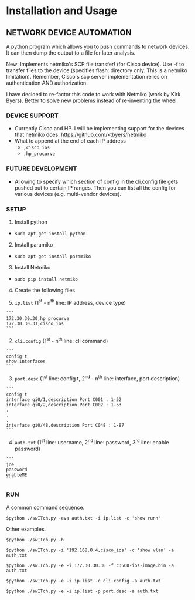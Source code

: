 # Installation and Usage 

## NETWORK DEVICE AUTOMATION

A python program which allows you to push commands to network devices. It can then dump the output to a file for later analysis.

New: Implements netmiko's SCP file transfer! (for Cisco device). Use -f to transfer files to the device (specifies flash: directory only. This is a netmiko limitation). Remember, Cisco's scp server implementation relies on authentication AND authorization.

I have decided to re-factor this code to work with Netmiko (work by Kirk Byers). Better to solve new problems instead of re-inventing the wheel.


### DEVICE SUPPORT

* Currently Cisco and HP. I will be implementing support for the devices that netmiko does. https://github.com/ktbyers/netmiko
* What to append at the end of each IP address
  * `,cisco_ios`
  * `,hp_procurve`

### FUTURE DEVELOPMENT

* Allowing to specify which section of config in the cli.config file gets pushed out to certain IP ranges.  Then you can list all the config for various devices (e.g. multi-vendor devices).

### SETUP

1. Install python 
  * `sudo apt-get install python`


2. Install paramiko
  * `sudo apt-get install paramiko`


3. Install Netmiko
  * `sudo pip install netmiko`


4. Create the following files

  1. `ip.list` (1<sup>st</sup> - n<sup>th</sup> line: IP address, device type)


    ```
    172.30.30.30,hp_procurve
    172.30.30.31,cisco_ios
    ```


  2. `cli.config` (1<sup>st</sup> - n<sup>th</sup> line: cli command)


    ```
    config t
    show interfaces
    ```


  3. `port.desc` (1<sup>st</sup> line: config t, 2<sup>nd</sup> - n<sup>th</sup> line: interface, port description)


    ```
    config t
    interface gi0/1,description Port C001 : 1-52
    interface gi0/2,description Port C002 : 1-53
    .
    .
    .
    interface gi0/48,description Port C048 : 1-87
    ```


  4. `auth.txt` (1<sup>st</sup> line: username, 2<sup>nd</sup> line: password, 3<sup>rd</sup> line: enable password)


    ```
    joe
    password
    enableME
    ```


### RUN

A common command sequence.

`$python ./swITch.py -eva auth.txt -i ip.list -c 'show runn'`


Other examples.

`$python ./swITch.py -h`


`$python ./swITch.py -i '192.168.0.4,cisco_ios' -c 'show vlan' -a auth.txt`


`$python ./swITch.py -e -i 172.30.30.30 -f c3560-ios-image.bin -a auth.txt`


`$python ./swITch.py -e -i ip.list -c cli.config -a auth.txt`


`$python ./swITch.py -e -i ip.list -p port.desc -a auth.txt`

